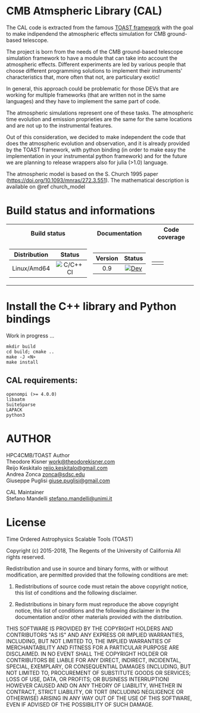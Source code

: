 # CMB Atmspheric Library (CAL)

The CAL code is extracted from the famous [TOAST framework](https://github.com/hpc4cmb/toast) with the goal to make indipendend the atmospheric effects simulation for CMB ground-based telescope.

The project is born from the needs of the CMB ground-based telescope simulation framework to have a module that can take into account the atmospheric effects. Different experiments are led by various people that choose different programming solutions to implement their instruments' characteristics that, more often that not, are particulary exotic!

In general, this approach could be problematic for those DEVs that are working for multiple frameworks (that are written not in the same languages) and they have to implement the same part of code.

The atmospheric simulations represent one of these tasks. The atmospheric time evolution and emission proprieties are the same for the same locations and are not up to the instrumental features.

Out of this consideration, we decided to make independent the code that does the atmospheric evolution and observation, and it is already provided by the TOAST framework, with python binding (in order to make easy the implementation in your instrumental python framework) and for the future we are planning to release wrappers also for julia (>1.0) language.

The atmospheric model is based on the S. Church 1995 paper (https://doi.org/10.1093/mnras/272.3.551). The mathematical description is available on @ref church_model 

# Build status and informations

<center>

<table>
  <tr><th>Build status</th><th>Documentation</th><th>Code coverage</th></tr>
<tr><td>
  
| Distribution| Status |  
|:-----------:|:------:| 
| Linux/Amd64 |  ![C/C++ CI](https://github.com/cmbgroundbased/libcal/workflows/C/C++%20CI/badge.svg) | 

</td><td>

| Version      | Status |
|:-----------:|:------:|
| 0.9 |  [![Dev](https://img.shields.io/badge/docs-dev-blue.svg)](https://cmbgroundbased.github.io/cal/)|


</td><td>
  
 |             |             |
 |:-----------:|:-----------:|
 |             |             |

</tr> </table>



</center>




# Install the C++ library and Python bindings

Work in progress ...

`mkdir build`<br />
`cd build; cmake ..`<br />
`make -J <N>`<br />
`make install`<br />

## CAL requirements:

`openompi (>= 4.0.0)` <br/>
`libaatm`<br/>
`SuiteSparse`<br/>
`LAPACK`<br/>
`python3`

# AUTHOR

HPC4CMB/TOAST Author <br />
Theodore Kisner <work@theodorekisner.com> <br />
Reijo Keskitalo <reijo.keskitalo@gmail.com> <br />
Andrea Zonca <zonca@sdsc.edu> <br />
Giuseppe Puglisi <giuse.puglisi@gmail.com> <br />

CAL Maintainer <br />
Stefano Mandelli <stefano.mandelli@unimi.it>


# License


Time Ordered Astrophysics Scalable Tools (TOAST)

Copyright (c) 2015-2018, The Regents of the University of California
All rights reserved.

Redistribution and use in source and binary forms, with or without
modification, are permitted provided that the following conditions are met:

1. Redistributions of source code must retain the above copyright notice,
this list of conditions and the following disclaimer.

2. Redistributions in binary form must reproduce the above copyright notice,
this list of conditions and the following disclaimer in the documentation
and/or other materials provided with the distribution.

THIS SOFTWARE IS PROVIDED BY THE COPYRIGHT HOLDERS AND CONTRIBUTORS "AS IS"
AND ANY EXPRESS OR IMPLIED WARRANTIES, INCLUDING, BUT NOT LIMITED TO, THE
IMPLIED WARRANTIES OF MERCHANTABILITY AND FITNESS FOR A PARTICULAR PURPOSE
ARE DISCLAIMED. IN NO EVENT SHALL THE COPYRIGHT HOLDER OR CONTRIBUTORS BE
LIABLE FOR ANY DIRECT, INDIRECT, INCIDENTAL, SPECIAL, EXEMPLARY, OR
CONSEQUENTIAL DAMAGES (INCLUDING, BUT NOT LIMITED TO, PROCUREMENT OF
SUBSTITUTE GOODS OR SERVICES; LOSS OF USE, DATA, OR PROFITS; OR BUSINESS
INTERRUPTION) HOWEVER CAUSED AND ON ANY THEORY OF LIABILITY, WHETHER IN
CONTRACT, STRICT LIABILITY, OR TORT (INCLUDING NEGLIGENCE OR OTHERWISE)
ARISING IN ANY WAY OUT OF THE USE OF THIS SOFTWARE, EVEN IF ADVISED OF THE
POSSIBILITY OF SUCH DAMAGE.

